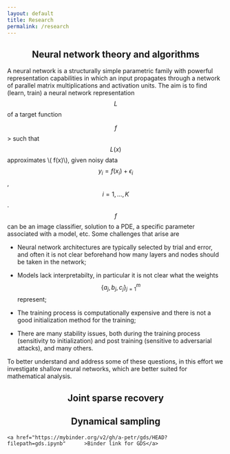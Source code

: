 ```yaml
---
layout: default
title: Research
permalink: /research
--- 
```


##  <center> Neural network theory and algorithms

A neural network is a structurally simple parametric family with powerful representation capabilities in which an input propagates through a network  of  parallel matrix multiplications and activation units.
The aim is to find (learn, train) a neural network representation $$L$$ of a target function <div>$$f$$</div>> such that <div>$$L(x) $$</div> approximates \\( f(x)\\), given noisy data $$y_i=f(x_i)+\epsilon_i$$, $$i=1,\dots, K$$.  $$f$$ can be  an image classifier, solution to a PDE, a specific parameter associated with a model, etc. Some challenges that arise are

* Neural network  architectures are typically selected by trial and error,  and often it is not clear beforehand how many layers and nodes should be taken in the network;

* Models  lack  interpretabilty, in particular it is not clear what the weights $$\{a_j,b_j,c_j\}_{j=1}^m$$ represent;

* The training process is computationally expensive and there is not a good initialization method for the training;

* There are many stability issues, both during the training process (sensitivity to initialization) and post training (sensitive to adversarial attacks), and many others.

To better understand and address some of these questions, in this effort we investigate shallow neural networks, which are better suited for mathematical analysis. 
 
## <center> Joint sparse recovery

## <center> Dynamical sampling
		

 	<a href="https://mybinder.org/v2/gh/a-petr/gds/HEAD?filepath=gds.ipynb"		 >Binder link for GDS</a>




